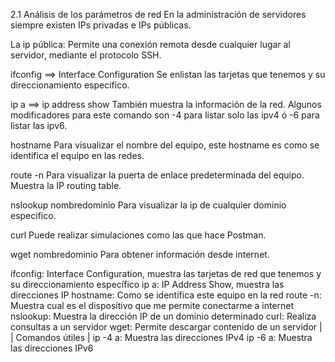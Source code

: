 2.1 Análisis de los parámetros de red</h1>
En la administración de servidores siempre existen IPs privadas e IPs públicas.

La ip pública:
Permite una conexión remota desde cualquier lugar al servidor, mediante el protocolo SSH.

ifconfig ==> Interface Configuration
Se enlistan las tarjetas que tenemos y su direccionamiento especifico.

ip a ==> ip address show
También muestra la información de la red.
Algunos modificadores para este comando son -4 para listar solo las ipv4 ó -6 para listar las ipv6.

hostname
Para visualizar el nombre del equipo, este hostname es como se identifica el equipo en las redes.

route -n
Para visualizar la puerta de enlace predeterminada del equipo. Muestra la IP routing table.

nslookup nombredominio
Para visualizar la ip de cualquier dominio especifico.

curl
Puede realizar simulaciones como las que hace Postman.

wget nombredominio
Para obtener información desde internet.

ifconfig: Interface Configuration, muestra las tarjetas de red que tenemos y su direccionamiento específico
ip a: IP Address Show, muestra las direcciones IP
hostname: Como se identifica este equipo en la red
route -n: Muestra cual es el dispositivo que me permite conectarme a internet
nslookup: Muestra la dirección IP de un dominio determinado
curl: Realiza consultas a un servidor
wget: Permite descargar contenido de un servidor
|
|
Comandos útiles
|
ip -4 a: Muestra las direcciones IPv4
ip -6 a: Muestra las direcciones IPv6